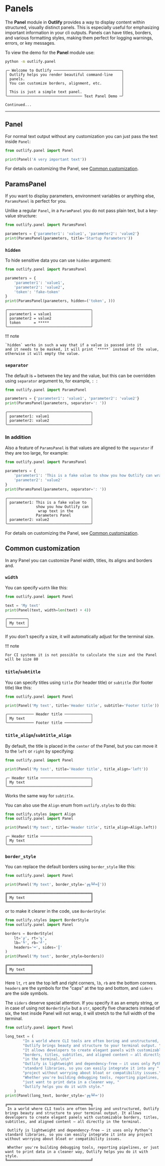 # Panels

The **Panel** module in **Outlify** provides a way to display content within structured, 
visually distinct panels. This is especially useful for emphasizing important information
in your cli outputs. Panels can have titles, borders, and various formatting styles,
making them perfect for logging warnings, errors, or key messages.

To view the demo for the **Panel** module use:

```sh
python -m outlify.panel
```

<div class="result" markdown>

```
╭─ Welcome to Outlify ───────────────────────────────╮
│ Outlify helps you render beautiful command-line    │
│ panels.                                            │
│ You can customize borders, alignment, etc.         │
│                                                    │
│ This is just a simple text panel.                  │
╰────────────────────────────────── Text Panel Demo ─╯

Continued...
```

</div>

---

## Panel
For normal text output without any customization you can just pass the text inside `Panel`:
```python
from outlify.panel import Panel

print(Panel('A very important text'))
```

For details on customizing the Panel, see [Common customization](#common-customization).

## ParamsPanel
If you want to display parameters, environment variables or anything else, `ParamsPanel` is perfect for you.

Unlike a regular `Panel`, in a `ParamPanel` you do not pass plain text, but a key-value structure:
```python
from outlify.panel import ParamsPanel

parameters = {'parameter1': 'value1', 'parameter2': 'value2'}
print(ParamsPanel(parameters, title='Startup Parameters'))
```

### `hidden`
To hide sensitive data you can use `hidden` argument:

```python
from outlify.panel import ParamsPanel

parameters = {
    'parameter1': 'value1', 
    'parameter2': 'value2', 
    'token': 'fake-token'
}
print(ParamsPanel(parameters, hidden=('token', )))
```

<div class="result" markdown>

```
╭──────────────────────────────────────╮
│ parameter1 = value1                  │
│ parameter2 = value2                  │
│ token      = *****                   │
╰──────────────────────────────────────╯
```
</div>

!!! note

    `hidden` works in such a way that if a value is passed into it 
    and it needs to be masked, it will print `*****` instead of the value, 
    otherwise it will empty the value.

### `separator`
The default is ` = ` between the key and the value, but this can be overridden using `separator` argument to,
for example, `: `:

```python
from outlify.panel import ParamsPanel

parameters = {'parameter1': 'value1', 'parameter2': 'value2'}
print(ParamsPanel(parameters, separator=': '))
```

<div class="result" markdown>

```
╭──────────────────────────────────────╮
│ parameter1: value1                   │
│ parameter2: value2                   │
╰──────────────────────────────────────╯
```
</div>

### In addition
Also a feature of `ParamsPanel` is that values are aligned to the `separator` if they are too large, for example:

```python
from outlify.panel import ParamsPanel

parameters = {
    'parameter1': 'This is a fake value to show you how Outlify can wrap text in the Parameters Panel', 
    'parameter2': 'value2'
}
print(ParamsPanel(parameters, separator=': '))
```

<div class="result" markdown>

```
╭──────────────────────────────────────╮
│ parameter1: This is a fake value to  │
│             show you how Outlify can │
│              wrap text in the        │
│             Parameters Panel         │
│ parameter2: value2                   │
╰──────────────────────────────────────╯
```
</div>

For details on customizing the Panel, see [Common customization](#common-customization).

## Common customization
In any Panel you can customize Panel width, titles, its aligns and borders and.

### `width`
You can specify `width` like this:

```python
from outlify.panel import Panel

text = 'My text'
print(Panel(text, width=len(text) + 4))
```

<div class="result" markdown>

```
╭─────────╮
│ My text │
╰─────────╯
```

</div>

If you don't specify a size, it will automatically adjust for the terminal size. 

!!! note

    For CI systems it is not possible to calculate the size and the Panel will be size 80

### `title`/`subtitle`
You can specify titles using `title` (for header title) or `subtitle` (for footer title) like this:


```python
from outlify.panel import Panel

print(Panel('My text', title='Header title', subtitle='Footer title'))
```

<div class="result" markdown>

```
╭──────────── Header title ────────────╮
│ My text                              │
╰──────────── Footer title ────────────╯
```

</div>

### `title_align`/`subtitle_align`
By default, the title is placed in the `center` of the Panel, 
but you can move it to the `left` or `right` by specifying:

```python
from outlify.panel import Panel

print(Panel('My text', title='Header title', title_align='left'))
```

<div class="result" markdown>

```
╭─ Header title ───────────────────────╮
│ My text                              │
╰──────────────────────────────────────╯
```

</div>

Works the same way for `subtitle`.

You can also use the `Align` enum from `outlify.styles` to do this:

```python
from outlify.styles import Align
from outlify.panel import Panel

print(Panel('My text', title='Header title', title_align=Align.left))
```

<div class="result" markdown>

```
╭─ Header title ───────────────────────╮
│ My text                              │
╰──────────────────────────────────────╯
```

</div>

### `border_style`
You can replace the default borders using `border_style` like this:

```python
from outlify.panel import Panel

print(Panel('My text', border_style='╔╗╚╝═║'))
```

<div class="result" markdown>

```
╔══════════════════════════════════════╗
║ My text                              ║
╚══════════════════════════════════════╝
```

</div>

or to make it clearer in the code, use `BorderStyle`:

```python
from outlify.styles import BorderStyle
from outlify.panel import Panel

borders = BorderStyle(
    lt='╔', rt='╗',
    lb='╚', rb='╝',
    headers='═', sides='║'
)
print(Panel('My text', border_style=borders))
```

<div class="result" markdown>

```
╔══════════════════════════════════════╗
║ My text                              ║
╚══════════════════════════════════════╝
```

</div>

Here `lt`, `rt` are the top left and right corners, 
`lb`, `rb` are the bottom corners. 
`headers` are the symbols for the "caps" at the top and bottom, 
and `siders` are the side symbols.

The `siders` deserve special attention. If you specify it as an empty string, 
or in case of using not `BorderStyle` but a `str`, specify five characters instead of six, 
the text inside Panel will not wrap, it will stretch to the full width of the terminal.

```python
from outlify.panel import Panel

long_text = (
        "In a world where CLI tools are often boring and unstructured, "
        "Outlify brings beauty and structure to your terminal output. "
        "It allows developers to create elegant panels with customizable "
        "borders, titles, subtitles, and aligned content — all directly "
        "in the terminal.\n\n"
        "Outlify is lightweight and dependency-free — it uses only Python’s "
        "standard libraries, so you can easily integrate it into any "
        "project without worrying about bloat or compatibility issues.\n\n"
        "Whether you're building debugging tools, reporting pipelines, or "
        "just want to print data in a cleaner way, "
        "Outlify helps you do it with style."
    )
print(Panel(long_text, border_style='╔╗╚╝═'))
```

<div class="result" markdown>

```
╔══════════════════════════════════════╗
 In a world where CLI tools are often boring and unstructured, Outlify brings beauty and structure to your terminal output. It allows developers to create elegant panels with customizable borders, titles, subtitles, and aligned content — all directly in the terminal.
                                     
 Outlify is lightweight and dependency-free — it uses only Python’s standard libraries, so you can easily integrate it into any project without worrying about bloat or compatibility issues.
                                     
 Whether you're building debugging tools, reporting pipelines, or just want to print data in a cleaner way, Outlify helps you do it with style.
╚══════════════════════════════════════╝
```

</div>
